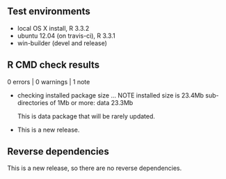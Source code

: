 ## Test environments
* local OS X install, R 3.3.2
* ubuntu 12.04 (on travis-ci), R 3.3.1
* win-builder (devel and release)

## R CMD check results

0 errors | 0 warnings | 1 note

* checking installed package size ... NOTE
  installed size is 23.4Mb
  sub-directories of 1Mb or more:
    data  23.3Mb
  
  This is data package that will be rarely updated.

* This is a new release.

## Reverse dependencies

This is a new release, so there are no reverse dependencies.
